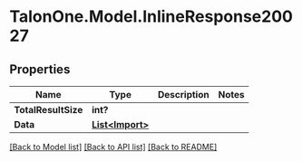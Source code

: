 # TalonOne.Model.InlineResponse20027
## Properties

Name | Type | Description | Notes
------------ | ------------- | ------------- | -------------
**TotalResultSize** | **int?** |  | 
**Data** | [**List&lt;Import&gt;**](Import.md) |  | 

[[Back to Model list]](../README.md#documentation-for-models) [[Back to API list]](../README.md#documentation-for-api-endpoints) [[Back to README]](../README.md)

